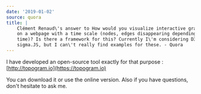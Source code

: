 ```yaml
---
date: '2019-01-02'
source: quora
title: |
    Clément Renaud\'s answer to How would you visualize interactive graphs
    on a webpage with a time scale (nodes, edges disappearing depending on
    time)? Is there a framework for this? Currently I\'m considering D3 or
    sigma.JS, but I can\'t really find examples for these. - Quora
---
```


I have developed an open-source tool exactly for that purpose :
[http://topogram.io](https://topogram.io)

You can download it or use the online version. Also if you have
questions, don't hesitate to ask me.
